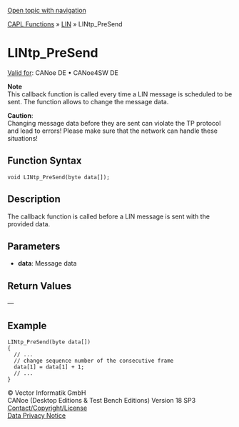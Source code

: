 [Open topic with navigation](../../../../../CANoeDEFamily.htm#Topics/CAPLFunctions/LIN/Functions/CAPLfunctionLINtpPreSend.md)

[CAPL Functions](../../CAPLfunctions.md) » [LIN](../CAPLfunctionsLINOverview.md) » LINtp_PreSend

# LINtp_PreSend

[Valid for](../../../Shared/FeatureAvailability.md): CANoe DE • CANoe4SW DE

**Note**  
This callback function is called every time a LIN message is scheduled to be sent. The function allows to change the message data.

**Caution**:  
Changing message data before they are sent can violate the TP protocol and lead to errors! Please make sure that the network can handle these situations!

## Function Syntax

```plaintext
void LINtp_PreSend(byte data[]);
```

## Description

The callback function is called before a LIN message is sent with the provided data.

## Parameters

- **data**: Message data

## Return Values

—

## Example

```plaintext
LINtp_PreSend(byte data[])
{
  // ...
  // change sequence number of the consecutive frame
  data[1] = data[1] + 1;
  // ...
}
```

© Vector Informatik GmbH  
CANoe (Desktop Editions & Test Bench Editions) Version 18 SP3  
[Contact/Copyright/License](../../../Shared/ContactCopyrightLicense.md)  
[Data Privacy Notice](https://www.vector.com/int/en/company/get-info/privacy-policy/)